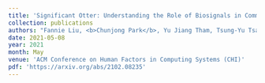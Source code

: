 ```yaml
---
title: 'Significant Otter: Understanding the Role of Biosignals in Communication'
collection: publications
authors: "Fannie Liu, <b>Chunjong Park</b>, Yu Jiang Tham, Tsung-Yu Tsai, Laura Dabbish, Geoff Kaufman, Andrés Monroy-Hernández"
date: 2021-05-08
year: 2021
month: May
venue: 'ACM Conference on Human Factors in Computing Systems (CHI)'
pdf: 'https://arxiv.org/abs/2102.08235'
---
```

